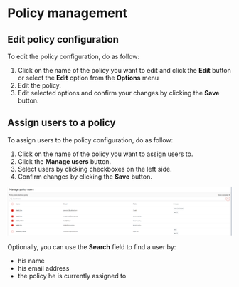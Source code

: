 # Policy management

## Edit policy configuration <a id="edit-policy-configuration"></a>

To edit the policy configuration, do as follow:

1. Click on the name of the policy you want to edit and click the **Edit** button  or select the **Edit**  option from the **Options** menu
2. Edit the policy.
3. Edit selected options and confirm your changes by clicking the **Save** button.

## Assign users to a policy

To assign users to the policy configuration, do as follow:

1. Click on the name of the policy you want to assign users to. 
2. Click the **Manage users** button.
3. Select users by clicking checkboxes on the left side.
4. Confirm changes by clicking the **Save** button.

![](../../../../.gitbook/assets/image%20%28178%29.png)

Optionally, you can use the **Search** field to find a user by:

* his name
* his email address
* the policy he is currently assigned to

